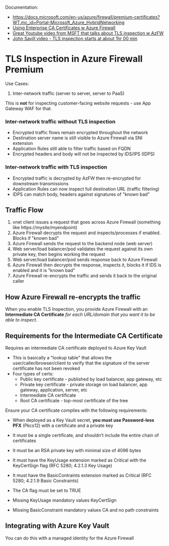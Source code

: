 Documentation: 
- https://docs.microsoft.com/en-us/azure/firewall/premium-certificates?WT.mc_id=Portal-Microsoft_Azure_HybridNetworking
- [Using Enterprise CA Certificates w Azure Firewall](https://docs.microsoft.com/en-us/azure/firewall/premium-deploy-certificates-enterprise-ca)
- [Great Youtube video from MSFT that talks about TLS inspection w AzFW](https://www.youtube.com/watch?v=A-hWyZZsFVY)
- [John Savill video - TLS inspection starts at about 1hr 00 min](https://www.youtube.com/watch?v=JiUerkqyW0g)

# TLS Inspection in Azure Firewall Premium

Use Cases:
1. Inter-network traffic (server to server, server to PaaS)

This is **not** for inspecting customer-facing website requests - use App Gateway WAF for that.

### Inter-network traffic without TLS inspection

- Encrypted traffic flows remain encrypted throughout the network
- Destination server name is still visible to Azure Firewall via SNI extension
- Application Rules still able to filter traffic based on FQDN
- Encrypted headers and body will not be inspected by IDS/IPS (IDPS)

### Inter-network traffic with TLS inspection
- Encrypted traffic is decrypted by AzFW then re-encrypted for downstream transmissions
- Application Rules can now inspect full destination URL (traffic filtering)
- IDPS can match body, headers against signatures of "known bad"

## Traffic Flow

1. vnet client issues a request that goes across Azure Firewall (something like https://mysite/myendpoint)
2. Azure Firewall decrypts the request and inspects/processes if enabled. Blocks if "known bad"
3. Azure Firewall sends the request to the backend node (web server)
4. Web server/load balancer/pod validates the request against its own private key, then begins working the request
5. Web server/load balancer/pod sends response back to Azure Firewall
6. Azure Firewall then decrypts the response, inspects it, blocks it if IDS is enabled and it is "known bad"
7. Azure Firewall re-encrypts the traffic and sends it back to the original caller

## How Azure Firewall re-encrypts the traffic

When you enable TLS Inspection, you provide Azure Firewall with an **Intermediate CA Certificate** *for each URL/domain that you want it to be able to inspect*. 

## Requirements for the Intermediate CA Certificate

Requires an intermediate CA certificate deployed to Azure Key Vault
   - This is basically a "lookup table" that allows the user/caller/browser/client to verify that the signature of the server certificate has not been revoked
   - Four types of certs:
       - Public key certificate - published by load balancer, app gateway, etc
       - Private key certificate - private storage on load balancer, app gateway, application, server, etc
       - Intermediate CA certificate
       - Root CA certificate - top-most certificate of the tree

Ensure your CA certificate complies with the following requirements:
- When deployed as a Key Vault secret, **you must use Password-less PFX** (Pkcs12) with a certificate and a private key
- It must be a single certificate, and shouldn’t include the entire chain of certificates
- It must be an RSA private key with minimal size of 4096 bytes
- It must have the KeyUsage extension marked as Critical with the KeyCertSign flag (RFC 5280; 4.2.1.3 Key Usage)
- It must have the BasicContraints extension marked as Critical (RFC 5280; 4.2.1.9 Basic Constraints)
- The CA flag must be set to TRUE

 - Missing KeyUsage mandatory values KeyCertSign
 - Missing BasicConstraint mandatory values CA and no path constraints

## Integrating with Azure Key Vault

You can do this with a managed identity for the Azure Firewall
